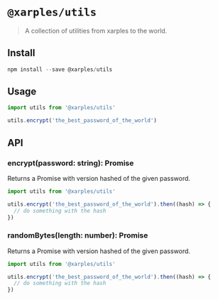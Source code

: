 # `@xarples/utils`

> A collection of utilities from xarples to the world.

## Install

```js
npm install --save @xarples/utils
```

## Usage

```js
import utils from '@xarples/utils'

utils.encrypt('the_best_password_of_the_world')
```

## API

### encrypt(password: string): Promise<string>

Returns a Promise with version hashed of the given password.

```js
import utils from '@xarples/utils'

utils.encrypt('the_best_password_of_the_world').then((hash) => {
  // do something with the hash
})
```

### randomBytes(length: number): Promise<string>

Returns a Promise with version hashed of the given password.

```js
import utils from '@xarples/utils'

utils.encrypt('the_best_password_of_the_world').then((hash) => {
  // do something with the hash
})
```
